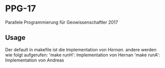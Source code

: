 # PPG-17
Parallele Programmierung für Geowissenschaftler 2017

## Usage
Der default in makefile ist die Implementation von _Hernan_. 
andere werden wie folgt aufgerufen:
'make runH': Implementation von Hernan
'make runA': Implementation von Andreas
